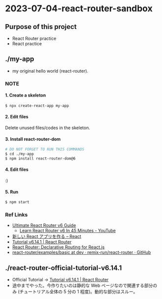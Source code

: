 # 2023-07-04-react-router-sandbox

## Purpose of this project

- React Router practice
- React practice

## ./my-app

- my original hello world (react-router).

### NOTE

#### 1. Create a skeleton

```bash
$ npx create-react-app my-app
```

#### 2. Edit files

Delete unused files/codes in the skeleton.

#### 3. Install react-router-dom

```bash
# DO NOT FORGET TO RUN THIS COMMANDS
$ cd ./my-app
$ npm install react-router-dom@6
```

#### 4. Edit files

:)

#### 5. Run

```bash
$ npm start
```

### Ref Links

- [Ultimate React Router v6 Guide](https://blog.webdevsimplified.com/2022-07/react-router/)
  - [Learn React Router v6 In 45 Minutes - YouTube](https://www.youtube.com/watch?v=Ul3y1LXxzdU)
- [新しい React アプリを作る – React](https://ja.legacy.reactjs.org/docs/create-a-new-react-app.html)
- [Tutorial v6.14.1 | React Router](https://reactrouter.com/en/main/start/tutorial)
- [React Router: Declarative Routing for React.js](https://v5.reactrouter.com/web/example/basic)
- [react-router/examples/basic at dev · remix-run/react-router · GitHub](https://github.com/remix-run/react-router/tree/bbc77157eb48c46cd3f8ffeddb6124effdb80c75/examples/basic)

## ./react-router-official-tutorial-v6.14.1

- Official Tutorial -> [Tutorial v6.14.1 | React Router](https://reactrouter.com/en/main/start/tutorial)
- 途中までやった。今作りたいのは静的な Web ページなので関連する部分のみ (チュートリアル全体の
  5 分の 1 程度)。動的な部分はスルー。
